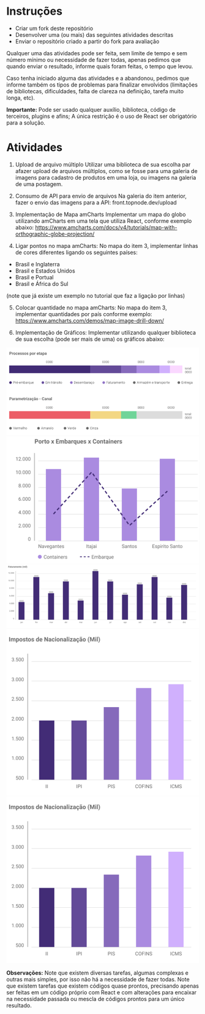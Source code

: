 # Instruções
- Criar um fork deste repositório
- Desenvolver uma (ou mais) das seguintes atividades descritas
- Enviar o repositório criado a partir do fork para avaliação

Qualquer uma das atividades pode ser feita, sem limite de tempo e sem número mínimo ou necessidade de fazer todas, apenas pedimos que quando enviar o resultado, informe quais foram feitas, o tempo que levou.

Caso tenha iniciado alguma das atividades e a abandonou, pedimos que informe também os tipos de problemas para finalizar envolvidos (limitações de bibliotecas, dificuldades, falta de clareza na definição, tarefa muito longa, etc).

**Importante:** Pode ser usado qualquer auxílio, biblioteca, código de terceiros, plugins e afins; A única restrição é o uso de React ser obrigatório para a solução.

# Atividades
1. Upload de arquivo múltiplo
Utilizar uma biblioteca de sua escolha par afazer upload de arquivos múltiplos, como se fosse para uma galeria de imagens para cadastro de produtos em uma loja, ou imagens na galeria de uma postagem.

2. Consumo de API para envio de arquivos
Na galeria do item anterior, fazer o envio das imagens para a API: front.topnode.dev/upload

3. Implementação de Mapa amCharts
Implementar um mapa do globo utilizando amCharts em uma tela que utiliza React, conforme exemplo abaixo:
https://www.amcharts.com/docs/v4/tutorials/map-with-orthographic-globe-projection/

4. Ligar pontos no mapa amCharts:
No mapa do item 3, implementar linhas de cores diferentes ligando os seguintes países:
- Brasil e Inglaterra
- Brasil e Estados Unidos
- Brasil e Portual
- Brasil e África do Sul

(note que já existe um exemplo no tutorial que faz a ligação por linhas)

5. Colocar quantidade no mapa amCharts:
No mapa do item 3, implementar quantidades por país conforme exemplo:
https://www.amcharts.com/demos/map-image-drill-down/

6. Implementação de Gráficos:
Implementar utilizando qualquer biblioteca de sua escolha (pode ser mais de uma) os gráficos abaixo:

![Gráfico 1](graphs-1.png?raw=true "Gráfico 1")
![Gráfico 2](graphs-2.png?raw=true "Gráfico 2")
![Gráfico 3](graphs-3.png?raw=true "Gráfico 3")
![Gráfico 4](graphs-4.png?raw=true "Gráfico 4")
![Gráfico 5](graphs-4.png?raw=true "Gráfico 5")

**Observações:**
Note que existem diversas tarefas, algumas complexas e outras mais simples, por isso não há a necessidade de fazer todas.
Note que existem tarefas que existem códigos quase prontos, precisando apenas ser feitas em um código próprio com React e com alterações para encaixar na necessidade passada ou mescla de códigos prontos para um único  resultado.
